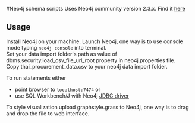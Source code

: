 #Neo4j schema scripts
Uses Neo4j community version 2.3.x. Find it [here](http://neo4j.com/download/other-releases/)
## Usage
Install Neo4j on your machine. Launch Neo4j, one way is to use console mode typing `neo4j console` into terminal.<br/>
Set your data import folder's path as value of dbms.security.load_csv_file_url_root property in neo4j.properties file.<br/>
Copy thai_procurement_data.csv to your neo4j data import folder.

To run statements either
* point browser to `localhost:7474` or
* use SQL Workbench/J with Neo4j [JDBC driver](http://mvnrepository.com/artifact/org.neo4j/neo4j/2.3.4)

To style visualization upload graphstyle.grass to Neo4j, one way is to drag and drop the file to web interface.

